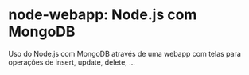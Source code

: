 # node-webapp: Node.js com MongoDB

Uso do Node.js com MongoDB através de uma webapp com telas para operações de insert, update, delete, ...
